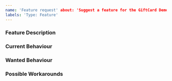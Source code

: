 ```yaml
---
name: 'Feature request' about: 'Suggest a feature for the GiftCard Demo' title:
labels: 'Type: Feature'
---
```


<!-- Please use markdown (https://guides.github.com/features/mastering-markdown/) semantics throughout the feature description. -->

### Feature Description

<!-- 
    Please provide a description of the feature you envision.
    For example (pseudo-)code snippets showing what it might look like help us understand your suggestion better. 
-->

### Current Behaviour

<!-- Please share the current behaviour of Axon Framework around this topic, if applicable. -->

### Wanted Behaviour

<!-- Please describe the desired outcome through Axon Framework around the suggested feature. -->

### Possible Workarounds

<!-- If applicable, share any workarounds for the described feature. -->
